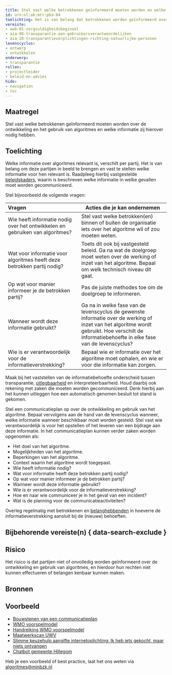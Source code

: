 ```yaml
---
title: Stel vast welke betrokkenen geïnformeerd moeten worden en welke informatie zij nodig hebben. 
id: urn:nl:ak:mtr:pba-04
toelichting: Het is van belang dat betrokkenen worden geïnformeerd over de ontwikkeling en inzet van algoritmes binnen de organisatie. 
vereiste:
- awb-01-zorgvuldigheidsbeginsel
- aia-08-transparantie-aan-gebruikersverantwoordelijken
- aia-28-transparantieverplichtingen-richting-natuurlijke-personen
levenscyclus: 
- ontwerp
- ontwikkelen
onderwerp:
- transparantie
rollen:
- projectleider
- beleid-en-advies
hide:
- navigation
- toc
---
```


<!-- Let op! onderstaande regel met 'tags' niet weghalen! Deze maakt automatisch de knopjes op basis van de metadata  -->
<!-- tags -->

## Maatregel
<!-- Vul hier een omschrijving in van wat deze maatregel inhoudt. -->
Stel vast welke betrokkenen geïnformeerd moeten worden over de ontwikkeling en het gebruik van algoritmes en welke informatie zij hierover nodig hebben.

## Toelichting 
<!-- Geef hier een toelichting van deze maatregel -->
Welke informatie over algoritmes relevant is, verschilt per partij. Het is van belang om deze partijen in beeld te brengen en vast te stellen welke informatie voor hen relevant is. Raadpleeg hierbij vastgestelde [beleidskaders](0-org-02-beleid_opstellen_inzet_algoritmes.md), waarin is beschreven welke informatie in welke gevallen moet worden gecommuniceerd.

Stel bijvoorbeeld de volgende vragen:

| Vragen	|Acties die je kan ondernemen |
| :-----------------|---------------|
| Wie heeft informatie nodig over het ontwikkelen en gebruiken van algoritmes? |	Stel vast welke betrokken(en) binnen of buiten de organisatie iets over het algoritme wil of zou moeten weten. |
| Wat voor informatie voor algoritmes heeft deze betrokken partij nodig? | Toets dit ook bij vastgesteld beleid. 	Ga na wat de doelgroep moet weten over de werking of inzet van het algoritme. Bepaal om welk technisch niveau dit gaat. |
| Op wat voor manier informeer je de betrokken partij?	| Pas de juiste methodes toe om de doelgroep te informeren. |
| Wanneer wordt deze informatie gebruikt? | Ga na in welke fase van de levenscyclus de gewenste informatie over de werking of inzet van het algoritme wordt gebruikt. Hoe verschilt de informatiebehoefte in elke fase van de levenscyclus? |
| Wie is er verantwoordelijk voor de informatieverstrekking? | Bepaal wie er informatie over het algoritme moet ophalen, en wie er voor die informatie kan zorgen. |

Maak bij het vaststellen van de informatiebehoefte onderscheid tussen transparantie, [uitlegbaarheid](2-owp-30-toepassen_uitlegbaarheidstechnieken.md) en interpreteerbaarheid. Houd daarbij ook rekening met zaken die moeten worden gecommuniceerd. Denk hierbij aan het kunnen uitleggen hoe een automatisch genomen besluit tot stand is gekomen. 

Stel een communicatieplan op over de ontwikkeling en gebruik van het algoritme. Bepaal vervolgens aan de hand van de levenscyclus wanneer, welke informatie wanneer beschikbaar moet worden gesteld. Stel vast wie verantwoordelijk is voor het opstellen of het leveren van een bijdrage aan deze informatie. In het communicatieplan kunnen verder zaken worden opgenomen als:

  - Het doel van het algoritme.
  - Mogelijkheden van het algoritme.
  - Beperkingen van het algoritme.
  - Context waarin het algoritme wordt toegepast.
  - Wie heeft informatie nodig?
  - Wat voor informatie heeft deze betrokken partij nodig?
  - Op wat voor manier informeer je de betrokken partij?
  - Wanneer wordt deze informatie gebruikt?
  - Wie is er verantwoordelijk voor de informatieverstrekking?
  - Hoe en naar wie communiceer je in het geval van een incident?
  - Wat is de planning voor de communicatieactiviteiten?

Overleg regelmatig met betrokkenen en [belanghebbenden](1-pba-04-betrek-belanghebbenden.md) in hoeverre de informatieverstrekking aansluit bij de (nieuwe) behoeften.

## Bijbehorende vereiste(n) { data-search-exclude }
<!-- Hier volgt een lijst met vereisten op basis van de in de metadata ingevulde vereiste -->

<!-- Let op! onderstaande regel met 'list_vereisten_on_maatregelen_page' niet weghalen! Deze maakt automatisch een lijst van bijbehorende verseisten op basis van de metadata  -->
<!-- list_vereisten_on_maatregelen_page -->

## Risico 
<!-- vul hier het specifieke risico in dat kan worden gemitigeerd met behulp van deze maatregel -->
Het risico is dat partijen niet of onvolledig worden geïnformeerd over de ontwikkeling en gebruik van algoritmes, en hierdoor hun rechten niet kunnen effectueren of belangen kenbaar kunnen maken.


## Bronnen 
<!-- Vul hier de relevante bronnen in voor deze maatregel -->
  
## Voorbeeld

- [Bouwstenen van een communicatieplan](https://communicatiekompas.nl/hulpmiddelen/bouwstenen-van-een-communicatieplan)
- [WMO voorspelmodel](https://wmovoorspelmodel.vng.nl/)
- [Handreiking WMO voorspelmodel](https://wmovoorspelmodel.vng.nl/Handreiking%20Wmo%20Voorspelmodel%20juli%202024.pdf)
- [Maatwerkscan UWV](https://www.uwv.nl/nl/over-uwv/organisatie/algoritmeregister-uwv/maatwerkscan)
- [Slimme keuzehulp aangifte internetoplichting: Ik heb iets gekocht, maar niets ontvangen](https://aangifte.politie.nl/iaai-preintake/#/)
- [Chatbot gemeente Hillegom](https://www.hillegom.nl/chatbot)

Heb je een voorbeeld of best practice, laat het ons weten via [algoritmes@minbzk.nl](mailto:algoritmes@minbzk.nl)
